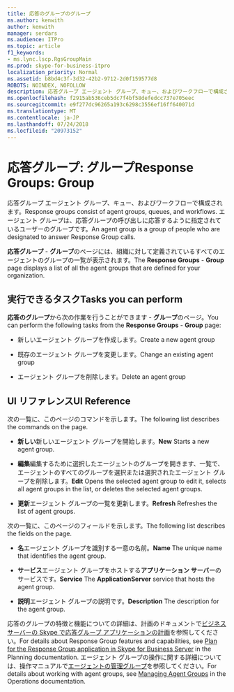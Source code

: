```yaml
---
title: 応答のグループのグループ
ms.author: kenwith
author: kenwith
manager: serdars
ms.audience: ITPro
ms.topic: article
f1_keywords:
- ms.lync.lscp.RgsGroupMain
ms.prod: skype-for-business-itpro
localization_priority: Normal
ms.assetid: b8bd4c3f-3d32-42b2-9712-2d0f159577d8
ROBOTS: NOINDEX, NOFOLLOW
description: 応答グループ エージェント グループ、キュー、およびワークフローで構成されます。 エージェント グループは、応答グループの呼び出しに応答するように指定されているユーザーのグループです。
ms.openlocfilehash: f2915ab536ceb5dc7f4bf58defedcc737e705eec
ms.sourcegitcommit: e9f277dc96265a193c6298c3556ef16ff640071d
ms.translationtype: MT
ms.contentlocale: ja-JP
ms.lasthandoff: 07/24/2018
ms.locfileid: "20973152"
---
```

# <a name="response-groups-group"></a><span data-ttu-id="5316c-104">応答グループ: グループ</span><span class="sxs-lookup"><span data-stu-id="5316c-104">Response Groups: Group</span></span>
 
<span data-ttu-id="5316c-105">応答グループ エージェント グループ、キュー、およびワークフローで構成されます。</span><span class="sxs-lookup"><span data-stu-id="5316c-105">Response groups consist of agent groups, queues, and workflows.</span></span> <span data-ttu-id="5316c-106">エージェント グループは、応答グループの呼び出しに応答するように指定されているユーザーのグループです。</span><span class="sxs-lookup"><span data-stu-id="5316c-106">An agent group is a group of people who are designated to answer Response Group calls.</span></span> 
  
<span data-ttu-id="5316c-107">**応答グループ** - **グループ**のページには、組織に対して定義されているすべてのエージェントのグループの一覧が表示されます。</span><span class="sxs-lookup"><span data-stu-id="5316c-107">The **Response Groups** - **Group** page displays a list of all the agent groups that are defined for your organization.</span></span>
  
## <a name="tasks-you-can-perform"></a><span data-ttu-id="5316c-108">実行できるタスク</span><span class="sxs-lookup"><span data-stu-id="5316c-108">Tasks you can perform</span></span>

<span data-ttu-id="5316c-109">**応答のグループ**から次の作業を行うことができます - **グループ**のページ。</span><span class="sxs-lookup"><span data-stu-id="5316c-109">You can perform the following tasks from the **Response Groups** - **Group** page:</span></span>
  
- <span data-ttu-id="5316c-110">新しいエージェント グループを作成します。</span><span class="sxs-lookup"><span data-stu-id="5316c-110">Create a new agent group</span></span>
    
- <span data-ttu-id="5316c-111">既存のエージェント グループを変更します。</span><span class="sxs-lookup"><span data-stu-id="5316c-111">Change an existing agent group</span></span>
    
- <span data-ttu-id="5316c-112">エージェント グループを削除します。</span><span class="sxs-lookup"><span data-stu-id="5316c-112">Delete an agent group</span></span>
    
## <a name="ui-reference"></a><span data-ttu-id="5316c-113">UI リファレンス</span><span class="sxs-lookup"><span data-stu-id="5316c-113">UI Reference</span></span>

<span data-ttu-id="5316c-114">次の一覧に、このページのコマンドを示します。</span><span class="sxs-lookup"><span data-stu-id="5316c-114">The following list describes the commands on the page.</span></span>
  
- <span data-ttu-id="5316c-115">**新しい**新しいエージェント グループを開始します。</span><span class="sxs-lookup"><span data-stu-id="5316c-115">**New** Starts a new agent group.</span></span>
    
- <span data-ttu-id="5316c-116">**編集**編集するために選択したエージェントのグループを開きます、一覧で、エージェントのすべてのグループを選択または選択されたエージェント グループを削除します。</span><span class="sxs-lookup"><span data-stu-id="5316c-116">**Edit** Opens the selected agent group to edit it, selects all agent groups in the list, or deletes the selected agent groups.</span></span>
    
- <span data-ttu-id="5316c-117">**更新**エージェント グループの一覧を更新します。</span><span class="sxs-lookup"><span data-stu-id="5316c-117">**Refresh** Refreshes the list of agent groups.</span></span>
    
<span data-ttu-id="5316c-118">次の一覧に、このページのフィールドを示します。</span><span class="sxs-lookup"><span data-stu-id="5316c-118">The following list describes the fields on the page.</span></span>
  
- <span data-ttu-id="5316c-119">**名**エージェント グループを識別する一意の名前。</span><span class="sxs-lookup"><span data-stu-id="5316c-119">**Name** The unique name that identifies the agent group.</span></span>
    
- <span data-ttu-id="5316c-120">**サービス**エージェント グループをホストする**アプリケーション サーバー**のサービスです。</span><span class="sxs-lookup"><span data-stu-id="5316c-120">**Service** The **ApplicationServer** service that hosts the agent group.</span></span>
    
- <span data-ttu-id="5316c-121">**説明**エージェント グループの説明です。</span><span class="sxs-lookup"><span data-stu-id="5316c-121">**Description** The description for the agent group.</span></span>
    
<span data-ttu-id="5316c-122">応答のグループの特徴と機能についての詳細は、計画のドキュメントで[ビジネス サーバーの Skype で応答グループ アプリケーションの計画](../../../plan-your-deployment/enterprise-voice-solution/response-group.md)を参照してください。</span><span class="sxs-lookup"><span data-stu-id="5316c-122">For details about Response Group features and capabilities, see [Plan for the Response Group application in Skype for Business Server](../../../plan-your-deployment/enterprise-voice-solution/response-group.md) in the Planning documentation.</span></span> <span data-ttu-id="5316c-123">エージェント グループの操作に関する詳細については、操作マニュアルで[エージェントの管理グループ](http://technet.microsoft.com/library/36084cdc-38f1-4c45-922f-f81c7e86210c.aspx)を参照してください。</span><span class="sxs-lookup"><span data-stu-id="5316c-123">For details about working with agent groups, see [Managing Agent Groups](http://technet.microsoft.com/library/36084cdc-38f1-4c45-922f-f81c7e86210c.aspx) in the Operations documentation.</span></span>
  

